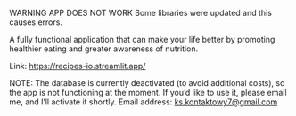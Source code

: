 WARNING APP DOES NOT WORK
Some libraries were updated and this causes errors.

A fully functional application that can make your life better by promoting healthier eating and greater awareness of nutrition.

Link: https://recipes-io.streamlit.app/

NOTE: The database is currently deactivated (to avoid additional costs), so the app is not functioning at the moment. If you’d like to use it, please email me, and I’ll activate it shortly.
Email address: ks.kontaktowy7@gmail.com
